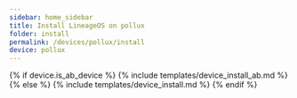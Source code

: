 ```yaml
---
sidebar: home_sidebar
title: Install LineageOS on pollux
folder: install
permalink: /devices/pollux/install
device: pollux
---
```

{% if device.is_ab_device %}
{% include templates/device_install_ab.md %}
{% else %}
{% include templates/device_install.md %}
{% endif %}
